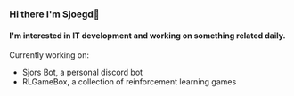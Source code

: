 ### Hi there I'm Sjoegd👋
#### I'm interested in IT development and working on something related daily.

Currently working on:
- Sjors Bot, a personal discord bot 
- RLGameBox, a collection of reinforcement learning games
